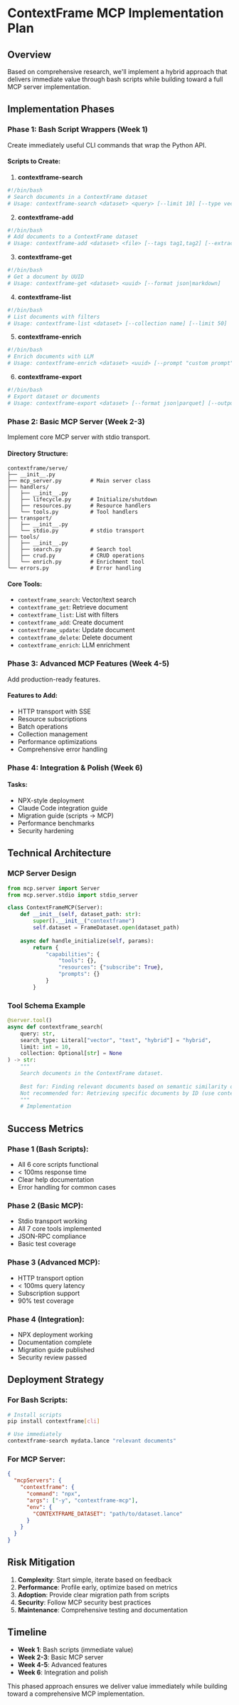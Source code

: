 # ContextFrame MCP Implementation Plan

## Overview

Based on comprehensive research, we'll implement a hybrid approach that delivers immediate value through bash scripts while building toward a full MCP server implementation.

## Implementation Phases

### Phase 1: Bash Script Wrappers (Week 1)

Create immediately useful CLI commands that wrap the Python API.

#### Scripts to Create:

1. **contextframe-search**
```bash
#!/bin/bash
# Search documents in a ContextFrame dataset
# Usage: contextframe-search <dataset> <query> [--limit 10] [--type vector|text]
```

2. **contextframe-add**
```bash
#!/bin/bash
# Add documents to a ContextFrame dataset
# Usage: contextframe-add <dataset> <file> [--tags tag1,tag2] [--extract]
```

3. **contextframe-get**
```bash
#!/bin/bash
# Get a document by UUID
# Usage: contextframe-get <dataset> <uuid> [--format json|markdown]
```

4. **contextframe-list**
```bash
#!/bin/bash
# List documents with filters
# Usage: contextframe-list <dataset> [--collection name] [--limit 50]
```

5. **contextframe-enrich**
```bash
#!/bin/bash
# Enrich documents with LLM
# Usage: contextframe-enrich <dataset> <uuid> [--prompt "custom prompt"]
```

6. **contextframe-export**
```bash
#!/bin/bash
# Export dataset or documents
# Usage: contextframe-export <dataset> [--format json|parquet] [--output file]
```

### Phase 2: Basic MCP Server (Week 2-3)

Implement core MCP server with stdio transport.

#### Directory Structure:
```
contextframe/serve/
├── __init__.py
├── mcp_server.py         # Main server class
├── handlers/
│   ├── __init__.py
│   ├── lifecycle.py      # Initialize/shutdown
│   ├── resources.py      # Resource handlers
│   └── tools.py          # Tool handlers
├── transport/
│   ├── __init__.py
│   └── stdio.py          # stdio transport
├── tools/
│   ├── __init__.py
│   ├── search.py         # Search tool
│   ├── crud.py           # CRUD operations
│   └── enrich.py         # Enrichment tool
└── errors.py             # Error handling
```

#### Core Tools:
- `contextframe_search`: Vector/text search
- `contextframe_get`: Retrieve document
- `contextframe_list`: List with filters
- `contextframe_add`: Create document
- `contextframe_update`: Update document
- `contextframe_delete`: Delete document
- `contextframe_enrich`: LLM enrichment

### Phase 3: Advanced MCP Features (Week 4-5)

Add production-ready features.

#### Features to Add:
- HTTP transport with SSE
- Resource subscriptions
- Batch operations
- Collection management
- Performance optimizations
- Comprehensive error handling

### Phase 4: Integration & Polish (Week 6)

#### Tasks:
- NPX-style deployment
- Claude Code integration guide
- Migration guide (scripts → MCP)
- Performance benchmarks
- Security hardening

## Technical Architecture

### MCP Server Design

```python
from mcp.server import Server
from mcp.server.stdio import stdio_server

class ContextFrameMCP(Server):
    def __init__(self, dataset_path: str):
        super().__init__("contextframe")
        self.dataset = FrameDataset.open(dataset_path)
        
    async def handle_initialize(self, params):
        return {
            "capabilities": {
                "tools": {},
                "resources": {"subscribe": True},
                "prompts": {}
            }
        }
```

### Tool Schema Example

```python
@server.tool()
async def contextframe_search(
    query: str,
    search_type: Literal["vector", "text", "hybrid"] = "hybrid",
    limit: int = 10,
    collection: Optional[str] = None
) -> str:
    """
    Search documents in the ContextFrame dataset.
    
    Best for: Finding relevant documents based on semantic similarity or text matching
    Not recommended for: Retrieving specific documents by ID (use contextframe_get)
    """
    # Implementation
```

## Success Metrics

### Phase 1 (Bash Scripts):
- All 6 core scripts functional
- < 100ms response time
- Clear help documentation
- Error handling for common cases

### Phase 2 (Basic MCP):
- Stdio transport working
- All 7 core tools implemented
- JSON-RPC compliance
- Basic test coverage

### Phase 3 (Advanced MCP):
- HTTP transport option
- < 100ms query latency
- Subscription support
- 90% test coverage

### Phase 4 (Integration):
- NPX deployment working
- Documentation complete
- Migration guide published
- Security review passed

## Deployment Strategy

### For Bash Scripts:
```bash
# Install scripts
pip install contextframe[cli]

# Use immediately
contextframe-search mydata.lance "relevant documents"
```

### For MCP Server:
```json
{
  "mcpServers": {
    "contextframe": {
      "command": "npx",
      "args": ["-y", "contextframe-mcp"],
      "env": {
        "CONTEXTFRAME_DATASET": "path/to/dataset.lance"
      }
    }
  }
}
```

## Risk Mitigation

1. **Complexity**: Start simple, iterate based on feedback
2. **Performance**: Profile early, optimize based on metrics
3. **Adoption**: Provide clear migration path from scripts
4. **Security**: Follow MCP security best practices
5. **Maintenance**: Comprehensive testing and documentation

## Timeline

- **Week 1**: Bash scripts (immediate value)
- **Week 2-3**: Basic MCP server
- **Week 4-5**: Advanced features
- **Week 6**: Integration and polish

This phased approach ensures we deliver value immediately while building toward a comprehensive MCP implementation.